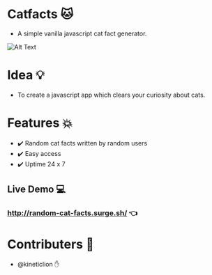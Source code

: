 # Catfacts :cat:
- A simple vanilla javascript cat fact generator.

![Alt Text](https://media.giphy.com/media/jTAduTh2g3NfdQDKPp/giphy.gif)

# Idea :bulb:
- To create a javascript app which clears your curiosity about cats.


# Features :boom:
- :heavy_check_mark: Random cat facts written by random users
- :heavy_check_mark: Easy access 
- :heavy_check_mark: Uptime 24 x 7

## Live Demo :computer:
### http://random-cat-facts.surge.sh/ :point_left:

# Contributers :busts_in_silhouette:
- @kineticlion :hand:
